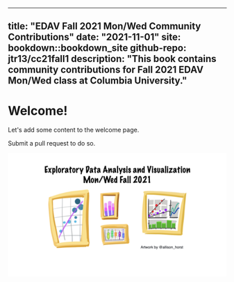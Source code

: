 
---
title: "EDAV Fall 2021 Mon/Wed Community Contributions"
date: "2021-11-01"
site: bookdown::bookdown_site
github-repo: jtr13/cc21fall1
description: "This book contains community contributions for Fall 2021 EDAV Mon/Wed class at Columbia University."
---

# Welcome!

Let's add some content to the welcome page.

Submit a pull request to do so.

<img alt="artwork by Allison Horst" src="monwed.jpeg" width="700"></img>
